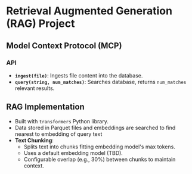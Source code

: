 # Retrieval Augmented Generation (RAG) Project

## Model Context Protocol (MCP)
### API
*   **`ingest(file)`**: Ingests file content into the database.
*   **`query(string, num_matches)`**: Searches database, returns `num_matches` relevant results.

## RAG Implementation
*   Built with `transformers` Python library.
*   Data stored in Parquet files and embeddings are searched to find nearest to embedding of query text
*   **Text Chunking**:
    *   Splits text into chunks fitting embedding model's max tokens.
    *   Uses a default embedding model (TBD).
    *   Configurable overlap (e.g., 30%) between chunks to maintain context.
